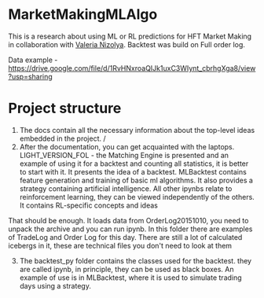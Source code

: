 # MarketMakingMLAlgo
This is a research about using ML or RL predictions for HFT Market Making in collaboration with [Valeria Nizolya](https://github.com/leranizolia). Backtest was build on Full order log. 

Data example - https://drive.google.com/file/d/1RvHNxroaQIJk1uxC3WIynt_cbrhgXga8/view?usp=sharing

# Project structure
1) The docs contain all the necessary information about the top-level ideas embedded in the project.
   /
2) After the documentation, you can get acquainted with the laptops. LIGHT_VERSION_FOL - the Matching Engine is presented and an example of using it for a backtest and counting all statistics, it is better to start with it. It presents the idea of a backtest.  MLBacktest contains feature generation and training of basic ml algorithms. It also provides a strategy containing artificial intelligence. All other ipynbs relate to reinforcement learning, they can be viewed independently of the others. It contains RL-specific concepts and ideas

That should be enough. It loads data from OrderLog20151010, you need to unpack the archive and you can run ipynb. In this folder there are examples of TradeLog and Order Log for this day. There are still a lot of calculated icebergs in it, these are technical files you don't need to look at them
   
3) The backtest_py folder contains the classes used for the backtest. they are called ipynb, in principle, they can be used as black boxes. An example of use is in MLBacktest, where it is used to simulate trading days using a strategy.
